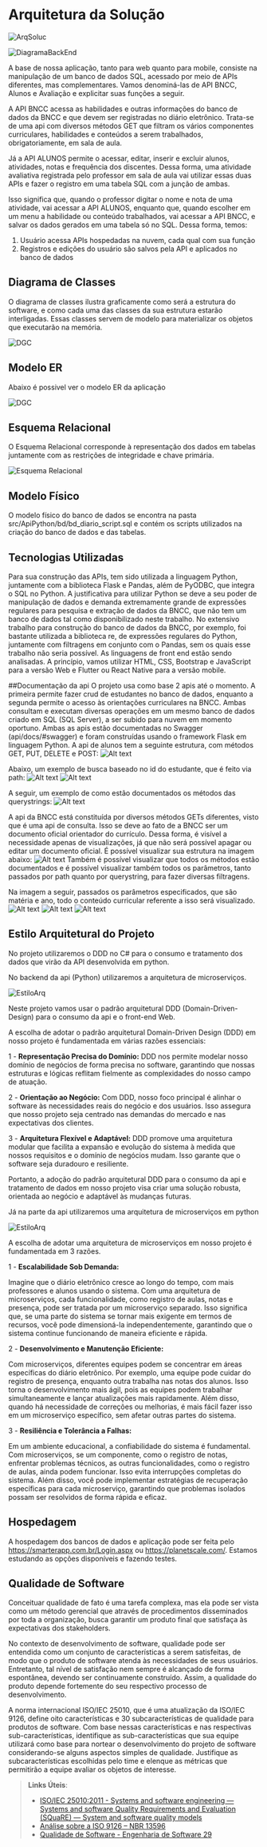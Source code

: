 # Arquitetura da Solução



![ArqSoluc](img/ArquiteturaSolução/ProjetoAPi.png)

![DiagramaBackEnd](img/diagramabackend.jpeg)

A base de nossa aplicação, tanto para web quanto para mobile, consiste na manipulação de um banco de dados SQL, acessado por meio de APIs diferentes, mas complementares. Vamos denominá-las de API BNCC, Alunos e Avaliação e explicitar suas funções a seguir. 

A API BNCC acessa as habilidades e outras informações do banco de dados da BNCC e que devem ser registradas no diário eletrônico. Trata-se de uma api com diversos métodos GET que filtram os vários componentes curriculares, habilidades e conteúdos a serem trabalhados, obrigatoriamente, em sala de aula.

Já a API ALUNOS permite o acessar, editar, inserir e excluir alunos, atividades, notas e frequência dos discentes. Dessa forma, uma atividade avaliativa registrada pelo professor em sala de aula vai utilizar essas duas APIs e fazer o registro em uma tabela SQL com a junção de ambas. 

Isso significa que, quando o professor digitar o nome e nota de uma atividade, vai acessar a API ALUNOS, enquanto que, quando escolher em um menu a habilidade ou conteúdo trabalhados, vai acessar a API BNCC, e salvar os dados gerados em uma tabela só no SQL.
Dessa forma, temos:
1) Usuário acessa APIs hospedadas na nuvem, cada qual com sua função
2) Registros e edições do usuário são salvos pela API e aplicados no banco de dados



## Diagrama de Classes

O diagrama de classes ilustra graficamente como será a estrutura do software, e como cada uma das classes da sua estrutura estarão interligadas. Essas classes servem de modelo para materializar os objetos que executarão na memória.

![DGC](img/ArquiteturaSolução/Diagramas%20de%20Classe%20.png)

## Modelo ER
Abaixo é possivel ver o modelo ER da aplicação

![DGC](img/ArquiteturaSolução/modeloEr.png)


## Esquema Relacional

O Esquema Relacional corresponde à representação dos dados em tabelas juntamente com as restrições de integridade e chave primária.
 
![Esquema Relacional](img/Esquema_Relacional.jpeg)


## Modelo Físico

O modelo físico do banco de dados se encontra na pasta src/ApiPython/bd/bd_diario_script.sql e contém os scripts utilizados na criação do banco de dados e das tabelas.

## Tecnologias Utilizadas

Para sua construção das APIs, tem sido utilizada a linguagem Python, juntamente com a biblioteca Flask e Pandas, além de PyODBC, que integra o SQL no Python. A justificativa para utilizar Python se deve a seu poder de manipulação de dados e demanda extremamente grande de expressões regulares para pesquisa e extração de dados da BNCC, que não tem um banco de dados tal como disponibilizado neste trabalho. No extensivo trabalho para construção do banco de dados da BNCC, por exemplo, foi bastante utilizada a biblioteca re, de expressões regulares do Python, juntamente com filtragens em conjunto com o Pandas, sem os quais esse trabalho não seria possível. 
As linguagens de front end estão sendo analisadas. A princípio, vamos utilizar HTML, CSS, Bootstrap e JavaScript para a versão Web e Flutter ou React Native para a versão mobile. 

##Documentação da api
O projeto usa como base 2 apis até o momento. A primeira permite fazer crud de estudantes no banco de dados, enquanto a segunda permite o acesso às orientações curriculares na BNCC. Ambas consultam e executam diversas operações em um mesmo banco de dados criado em SQL (SQL Server), a ser subido para nuvem em momento oportuno. Ambas as apis estão documentadas no Swagger (api/docs/#swagger) e foram construídas usando o framework Flask em linguagem Python. A api de alunos tem a seguinte estrutura, com métodos GET, PUT, DELETE e POST:
![Alt text](img/api_doc_0.png)

Abaixo, um exemplo de busca baseado no id do estudante, que é feito via path:
![Alt text](img/api_doc_1.png)
![Alt text](img/api_doc_2.png)

A seguir, um exemplo de como estão documentados os métodos das querystrings:
![Alt text](img/api_doc_3.png)

A api da BNCC está constituída por diversos métodos GETs diferentes, visto que é uma api de consulta. Isso se deve ao fato de a BNCC ser um documento oficial orientador do currículo. Dessa forma, é visível a necessidade apenas de visualizações, já que não será possível apagar ou editar um documento oficial. É possível visualizar sua estrutura na imagem abaixo:
![Alt text](img/api_doc_4.png)
Também é possível visualizar que todos os métodos estão documentados e é possível visualizar também todos os parâmetros, tanto passados por path quanto por querystring, para fazer diversas filtragens. 

Na imagem a seguir, passados os parâmetros especificados, que são matéria e ano, todo o conteúdo curricular referente a isso será visualizado.
 ![Alt text](img/api_doc_5.png)
 ![Alt text](img/api_doc_6.png)
 ![Alt text](img/api_doc_7.png)
## Estilo Arquitetural do Projeto
No projeto utilizaremos o DDD no C# para o consumo e tratamento dos dados que virão da API desenvolvida em python.

No backend da api (Python) utilizaremos a arquitetura de microserviços.

![EstiloArq](img/ArquiteturaSolução/DDD.png)

Neste projeto vamos usar o padrão arquitetural DDD (Domain-Driven-Design) para o consumo da api e o front-end Web.

A escolha de adotar o padrão arquitetural Domain-Driven Design (DDD) em nosso projeto é fundamentada em várias razões essenciais:

1 - **Representação Precisa do Domínio:** DDD nos permite modelar nosso domínio de negócios de forma precisa no software, garantindo que nossas estruturas e lógicas reflitam fielmente as complexidades do nosso campo de atuação.

2 - **Orientação ao Negócio:** Com DDD, nosso foco principal é alinhar o software às necessidades reais do negócio e dos usuários. Isso assegura que nosso projeto seja centrado nas demandas do mercado e nas expectativas dos clientes.

3 - **Arquitetura Flexível e Adaptável:** DDD promove uma arquitetura modular que facilita a expansão e evolução do sistema à medida que nossos requisitos e o domínio de negócios mudam. Isso garante que o software seja duradouro e resiliente.

Portanto, a adoção do padrão arquitetural DDD para o consumo da api e tratamento de dados em nosso projeto visa criar uma solução robusta, orientada ao negócio e adaptável às mudanças futuras.

Já na parte da api utilizaremos uma arquitetura de microserviços em python

![EstiloArq](img/ArquiteturaSolução/Microservices.png)

A escolha de adotar uma arquitetura de microserviços em nosso projeto é fundamentada em 3 razões.

1 - **Escalabilidade Sob Demanda:**

Imagine que o diário eletrônico cresce ao longo do tempo, com mais professores e alunos usando o sistema. Com uma arquitetura de microserviços, cada funcionalidade, como registro de aulas, notas e presença, pode ser tratada por um microserviço separado. Isso significa que, se uma parte do sistema se tornar mais exigente em termos de recursos, você pode dimensioná-la independentemente, garantindo que o sistema continue funcionando de maneira eficiente e rápida.

2 - **Desenvolvimento e Manutenção Eficiente:**

Com microserviços, diferentes equipes podem se concentrar em áreas específicas do diário eletrônico. Por exemplo, uma equipe pode cuidar do registro de presença, enquanto outra trabalha nas notas dos alunos. Isso torna o desenvolvimento mais ágil, pois as equipes podem trabalhar simultaneamente e lançar atualizações mais rapidamente. Além disso, quando há necessidade de correções ou melhorias, é mais fácil fazer isso em um microserviço específico, sem afetar outras partes do sistema.

3 - **Resiliência e Tolerância a Falhas:**

Em um ambiente educacional, a confiabilidade do sistema é fundamental. Com microserviços, se um componente, como o registro de notas, enfrentar problemas técnicos, as outras funcionalidades, como o registro de aulas, ainda podem funcionar. Isso evita interrupções completas do sistema. Além disso, você pode implementar estratégias de recuperação específicas para cada microserviço, garantindo que problemas isolados possam ser resolvidos de forma rápida e eficaz.

## Hospedagem

A hospedagem dos bancos de dados e aplicação pode ser feita pelo https://smarterapp.com.br/Login.aspx ou https://planetscale.com/. Estamos estudando as opções disponíveis e fazendo testes. 

## Qualidade de Software

Conceituar qualidade de fato é uma tarefa complexa, mas ela pode ser vista como um método gerencial que através de procedimentos disseminados por toda a organização, busca garantir um produto final que satisfaça às expectativas dos stakeholders.

No contexto de desenvolvimento de software, qualidade pode ser entendida como um conjunto de características a serem satisfeitas, de modo que o produto de software atenda às necessidades de seus usuários. Entretanto, tal nível de satisfação nem sempre é alcançado de forma espontânea, devendo ser continuamente construído. Assim, a qualidade do produto depende fortemente do seu respectivo processo de desenvolvimento.

A norma internacional ISO/IEC 25010, que é uma atualização da ISO/IEC 9126, define oito características e 30 subcaracterísticas de qualidade para produtos de software.
Com base nessas características e nas respectivas sub-características, identifique as sub-características que sua equipe utilizará como base para nortear o desenvolvimento do projeto de software considerando-se alguns aspectos simples de qualidade. Justifique as subcaracterísticas escolhidas pelo time e elenque as métricas que permitirão a equipe avaliar os objetos de interesse.

> **Links Úteis**:
>
> - [ISO/IEC 25010:2011 - Systems and software engineering — Systems and software Quality Requirements and Evaluation (SQuaRE) — System and software quality models](https://www.iso.org/standard/35733.html/)
> - [Análise sobre a ISO 9126 – NBR 13596](https://www.tiespecialistas.com.br/analise-sobre-iso-9126-nbr-13596/)
> - [Qualidade de Software - Engenharia de Software 29](https://www.devmedia.com.br/qualidade-de-software-engenharia-de-software-29/18209/)


[def]: image.png